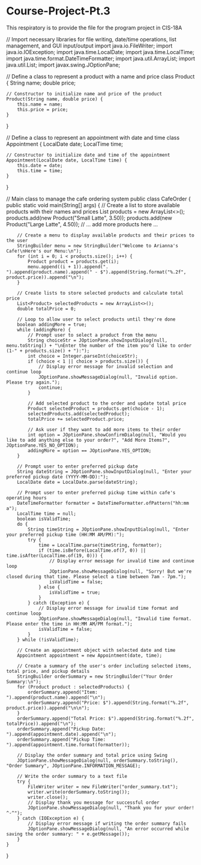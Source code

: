 # Course-Project-Pt.3
This respiratory is to provide the file for the program project in CIS-18A


           
// Import necessary libraries for file writing, date/time operations, list management, and GUI input/output
import java.io.FileWriter;
import java.io.IOException;
import java.time.LocalDate;
import java.time.LocalTime;
import java.time.format.DateTimeFormatter;
import java.util.ArrayList;
import java.util.List;
import javax.swing.JOptionPane;

// Define a class to represent a product with a name and price
class Product {
    String name;
    double price;

    // Constructor to initialize name and price of the product
    Product(String name, double price) {
        this.name = name;
        this.price = price;
    }
}

// Define a class to represent an appointment with date and time
class Appointment {
    LocalDate date;
    LocalTime time;

    // Constructor to initialize date and time of the appointment
    Appointment(LocalDate date, LocalTime time) {
        this.date = date;
        this.time = time;
    }
}

// Main class to manage the cafe ordering system
public class CafeOrder {
    public static void main(String[] args) {
        // Create a list to store available products with their names and prices
        List<Product> products = new ArrayList<>();
        products.add(new Product("Small Latte", 3.50));
        products.add(new Product("Large Latte", 4.50));
        // ... add more products here ...

        // Create a menu to display available products and their prices to the user
        StringBuilder menu = new StringBuilder("Welcome to Arianna's Cafe!\nHere's our Menu:\n");
        for (int i = 0; i < products.size(); i++) {
            Product product = products.get(i);
            menu.append((i + 1)).append(". ").append(product.name).append(" - $").append(String.format("%.2f", product.price)).append("\n");
        }

        // Create lists to store selected products and calculate total price
        List<Product> selectedProducts = new ArrayList<>();
        double totalPrice = 0;

        // Loop to allow user to select products until they're done
        boolean addingMore = true;
        while (addingMore) {
            // Prompt user to select a product from the menu
            String choiceStr = JOptionPane.showInputDialog(null, menu.toString() + "\nEnter the number of the item you'd like to order (1-" + products.size() + "):");
            int choice = Integer.parseInt(choiceStr);
            if (choice < 1 || choice > products.size()) {
                // Display error message for invalid selection and continue loop
                JOptionPane.showMessageDialog(null, "Invalid option. Please try again.");
                continue;
            }

            // Add selected product to the order and update total price
            Product selectedProduct = products.get(choice - 1);
            selectedProducts.add(selectedProduct);
            totalPrice += selectedProduct.price;

            // Ask user if they want to add more items to their order
            int option = JOptionPane.showConfirmDialog(null, "Would you like to add anything else to your order?", "Add More Items?", JOptionPane.YES_NO_OPTION);
            addingMore = option == JOptionPane.YES_OPTION;
        }

        // Prompt user to enter preferred pickup date
        String dateString = JOptionPane.showInputDialog(null, "Enter your preferred pickup date (YYYY-MM-DD):");
        LocalDate date = LocalDate.parse(dateString);

        // Prompt user to enter preferred pickup time within cafe's operating hours
        DateTimeFormatter formatter = DateTimeFormatter.ofPattern("hh:mm a");
        LocalTime time = null;
        boolean isValidTime;
        do {
            String timeString = JOptionPane.showInputDialog(null, "Enter your preferred pickup time (HH:MM AM/PM):");
            try {
                time = LocalTime.parse(timeString, formatter);
                if (time.isBefore(LocalTime.of(7, 0)) || time.isAfter(LocalTime.of(19, 0))) {
                    // Display error message for invalid time and continue loop
                    JOptionPane.showMessageDialog(null, "Sorry! But we're closed during that time. Please select a time between 7am - 7pm.");
                    isValidTime = false;
                } else {
                    isValidTime = true;
                }
            } catch (Exception e) {
                // Display error message for invalid time format and continue loop
                JOptionPane.showMessageDialog(null, "Invalid time format. Please enter the time in HH:MM AM/PM format.");
                isValidTime = false;
            }
        } while (!isValidTime);

        // Create an appointment object with selected date and time
        Appointment appointment = new Appointment(date, time);

        // Create a summary of the user's order including selected items, total price, and pickup details
        StringBuilder orderSummary = new StringBuilder("Your Order Summary:\n");
        for (Product product : selectedProducts) {
            orderSummary.append("Item: ").append(product.name).append("\n");
            orderSummary.append("Price: $").append(String.format("%.2f", product.price)).append("\n\n");
        }
        orderSummary.append("Total Price: $").append(String.format("%.2f", totalPrice)).append("\n");
        orderSummary.append("Pickup Date: ").append(appointment.date).append("\n");
        orderSummary.append("Pickup Time: ").append(appointment.time.format(formatter));

        // Display the order summary and total price using Swing
        JOptionPane.showMessageDialog(null, orderSummary.toString(), "Order Summary", JOptionPane.INFORMATION_MESSAGE);

        // Write the order summary to a text file
        try {
            FileWriter writer = new FileWriter("order_summary.txt");
            writer.write(orderSummary.toString());
            writer.close();
            // Display thank you message for successful order
            JOptionPane.showMessageDialog(null, "Thank you for your order! ^-^");
        } catch (IOException e) {
            // Display error message if writing the order summary fails
            JOptionPane.showMessageDialog(null, "An error occurred while saving the order summary: " + e.getMessage());
        }
    }
}
